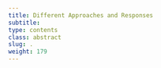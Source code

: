 ```yaml
---
title: Different Approaches and Responses
subtitle:
type: contents
class: abstract
slug: .
weight: 179
---
```

